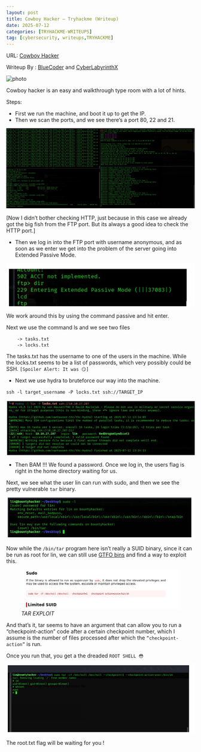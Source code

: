 ```yaml
---
layout: post
title: Cowboy Hacker — Tryhackme (Writeup)
date: 2025-07-12
categories: [TRYHACKME-WRITEUPS]
tag: [cybersecurity, writeups,TRYHACKME]
---
```


URL: [Cowboy Hacker](https://tryhackme.com/room/cowboyhacker)

Writeup By : [BlueCoder](https://tryhackme.com/p/blueCoder) and [CyberLabyrinthX](https://cyberlabyrinthx.medium.com/)

![photo](https://tryhackme-images.s3.amazonaws.com/room-icons/9ad38a2cc31d6ae0030c888aca7fe646.jpeg)

Cowboy hacker is an easy and walkthrough type room with a lot of hints.

Steps:
-	First we run the machine, and boot it up to get the IP.
-	Then we scan the ports, and we see there’s a port 80, 22 and 21.

![image-ports](/images/tryhackme-cowboy-hacker/photo2.jpg)

[Now I didn’t bother checking HTTP, just because in this case we already got the big fish from the FTP port. But its always a good idea to check the HTTP port.]

-	Then we log in into the FTP port with username anonymous, and as soon as we enter we get into the problem of the server going into Extended Passive Mode.

![passive-mode](/images/tryhackme-cowboy-hacker/image1.jpg)

We work around this by using the command passive and hit enter.

Next we use the command ls and we see two files

		-> tasks.txt
		-> locks.txt

The tasks.txt has the username to one of the users in the machine.
While the locks.txt seems to be a list of passwords, which very possibly could be SSH.
`[Spoiler Alert: It was 😏]`


-	Next we use hydra to bruteforce our way into the machine.
```console
ssh -l target_username -P locks.txt ssh://TARGET_IP
```

![ssh-bruteforce](/images/tryhackme-cowboy-hacker/image3.jpg)

-	Then BAM !!! We found a password. Once we log in, the users flag is right in the home directory waiting for us.

Next, we see what the user lin can run with sudo, and then we see the pretty vulnerable `tar` binary. 

![sudo](/images/tryhackme-cowboy-hacker/image4.jpg)

Now while the `/bin/tar` program here isn’t really a SUID binary, since it can be run as root for lin, we can still use [GTFO bins](https://gtfobins.github.io/gtfobins/tar/#sudo) and find a way to exploit this.

<figure>
  <img src="/images/tryhackme-cowboy-hacker/image5.jpg" alt="tar-exploit">
  <figcaption><em>TAR EXPLOIT</em></figcaption>
</figure>

And that’s it, tar seems to have an argument that can allow you to run a “checkpoint-action” code after a certain checkpoint number, which I assume is the number of files processed after which the `“checkpoint-action”` is run.

Once you run that, you get a the dreaded `ROOT SHELL 😳`

![root](/images/tryhackme-cowboy-hacker/ROOT.jpg)

The root.txt flag will be waiting for you !




